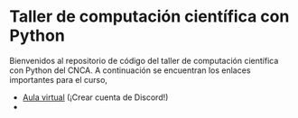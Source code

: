 # Taller de computación científica con Python

Bienvenidos al repositorio de código del taller de computación científica con Python del CNCA. A continuación se encuentran los enlaces importantes para el curso,

* [Aula virtual](https://discord.gg/PB4tbSbV) (¡Crear cuenta de Discord!)
* 